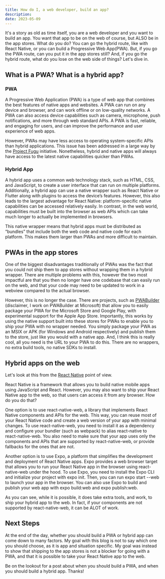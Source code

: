 ```yaml
---
title: How do I, a web developer, build an app?
description: 
date: 2023-05-09
---
```


It's a story as old as time itself, you are a web developer and you want to build an app. You want that app to be on the web of course, but ALSO be in the app stores. What do you do? You can go the hybrid route, like with React Native, or you can build a Progressive Web App(PWA). But, if you go the PWA route, can you put it in the app stores still? And, if you go the hybrid route, what do you lose on the web side of things? Let's dive in.

## What is a PWA? What is a hybrid app?

### PWA
A Progressive Web Application (PWA) is a type of web app that combines the best features of native apps and websites. A PWA can run on any device and browser, and can work offline or on low-quality networks. A PWA can also access device capabilities such as camera, microphone, push notifications, and more through web standard APIs. A PWA is fast, reliable, and engaging for users, and can improve the performance and user experience of web apps.

However, PWAs may have less access to operating system-specific APIs than hybrid applications. This issue has been addressed in a large way by the [Project Fugu](https://developer.chrome.com/blog/fugu-status/) initiative. Nonetheless, hybrid and native apps will always have access to the latest native capabilities quicker than PWAs.

### Hybrid App
A hybrid app uses a common web technology stack, such as HTML, CSS, and JavaScript, to create a user interface that can run on multiple platforms. Additionally, a hybrid app can use a native wrapper such as React Native or Flutter along with plugins to access the device’s features. However, this also leads to the largest advantage for React Native: platform-specific native capabilities can be accessed relatively easily. In contrast, in the web world, capabilities must be built into the browser as web APIs which can take much longer to actually be implemented in browsers.

This native wrapper means that hybrid apps must be distributed as “bundles” that include both the web code and native code for each platform. This makes them larger than PWAs and more difficult to maintain.

## PWAs in the app stores
One of the biggest disadvantages traditionally of PWAs was the fact that you could not ship them to app stores without wrapping them in a hybrid wrapper. There are multiple problems with this, however the two most impactful are that you then no longer have one codebase that can easily run on the web, and that your code may need to be updated to work in a webview compared to the actual browser.

However, this is no longer the case. There are projects, such as [PWABuilder](https://www.pwabuilder.com) (disclaimer, I work on PWABuilder at Microsoft) that allow you to easily package your PWA for the Microsoft Store and Google Play, with experimental support for the Apple App Store. Importantly, this works by using the native support built into these stores for PWAs to enable you to ship your PWA with no wrapper needed. You simply package your PWA as an MSIX or APK (for Windows and Android respectively) and publish them to the store, just like you would with a native app. And, I think this is really cool, all you need is the URL to your PWA to do this. There are no wrappers, no extra build tools, no native SDKs to install.

## Hybrid apps on the web
Let's look at this from the [React Native](https://github.com/facebook/react-native) point of view.

React Native is a framework that allows you to build native mobile apps using JavaScript and React. However, you may also want to ship your React Native app to the web, so that users can access it from any browser. How do you do that?

One option is to use react-native-web, a library that implements React Native components and APIs for the web. This way, you can reuse most of your React Native code and create a web version of your app with minimal changes. To use react-native-web, you need to install it as a dependency and configure your bundler (such as webpack) to alias react-native to react-native-web. You also need to make sure that your app uses only the components and APIs that are supported by react-native-web, or provide fallbacks for the ones that are not.

Another option is to use Expo, a platform that simplifies the development and deployment of React Native apps. Expo provides a web browser target that allows you to run your React Native app in the browser using react-native-web under the hood. To use Expo, you need to install the Expo CLI and initialize your project with expo init. Then, you can run expo start --web to launch your app in the browser. You can also use Expo to build and publish your web app with expo build:web and expo publish:web.

As you can see, while it is possible, it does take extra tools, and work, to ship your hybrid app to the web. In fact, if your components are not supported by react-native-web, it can be ALOT of work. 

## Next Steps

At the end of the day, whether you should build a PWA or hybrid app can come down to many factors. My goal with this blog is not to say which one you should choose, as it is app and situation specific. My goal was instead to show that shipping to the app stores is not a blocker for going with a PWA, and that it is possible to take your React Native app to the web.

Be on the lookout for a post about when you should build a PWA, and when you should build a hybrid app. Thanks!